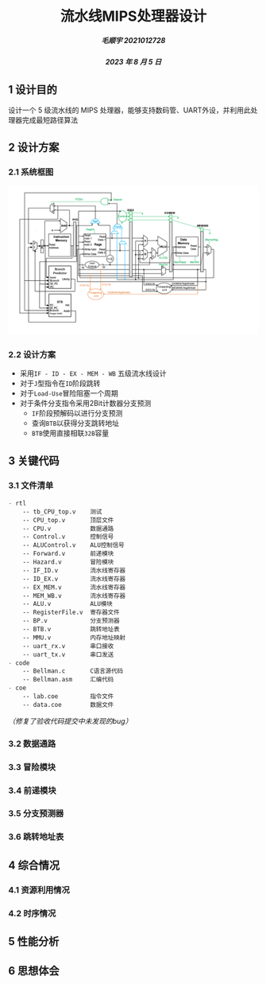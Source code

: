 <!--
 * @Descripttion: 
 * @version: 
 * @Author: Mao Shunyu
 * @Date: 2023-08-04 11:11:43
 * @LastEditors: Do not edit
 * @LastEditTime: 2023-08-05 17:18:49
-->
# <center> 流水线MIPS处理器设计 </center>
##### <center>毛顺宇 2021012728</center>
##### <center>2023 年 8 月 5 日</center>

## 1 设计目的

设计一个 5 级流水线的 MIPS 处理器，能够支持数码管、UART外设，并利用此处理器完成最短路径算法
## 2 设计方案
### 2.1 系统框图
![](./image/diagram.png)

### 2.2 设计方案

- 采用`IF - ID - EX - MEM - WB` 五级流水线设计
- 对于`J`型指令在`ID`阶段跳转
- 对于`Load-Use`冒险阻塞一个周期
- 对于条件分支指令采用2Bit计数器分支预测
    - `IF`阶段预解码以进行分支预测
    - 查询`BTB`以获得分支跳转地址
    - `BTB`使用直接相联`32B`容量

## 3 关键代码
### 3.1 文件清单

```lisp
- rtl
    -- tb_CPU_top.v    测试
    -- CPU_top.v       顶层文件
    -- CPU.v           数据通路
    -- Control.v       控制信号
    -- ALUControl.v    ALU控制信号
    -- Forward.v       前递模块
    -- Hazard.v        冒险模块
    -- IF_ID.v         流水线寄存器
    -- ID_EX.v         流水线寄存器
    -- EX_MEM.v        流水线寄存器
    -- MEM_WB.v        流水线寄存器
    -- ALU.v           ALU模块
    -- RegisterFile.v  寄存器文件
    -- BP.v            分支预测器
    -- BTB.v           跳转地址表
    -- MMU.v           内存地址映射
    -- uart_rx.v       串口接收
    -- uart_tx.v       串口发送
- code
    -- Bellman.c       C语言源代码
    -- Bellman.asm     汇编代码
- coe
    -- lab.coe         指令文件
    -- data.coe        数据文件
```
*（修复了验收代码提交中未发现的bug）*

### 3.2 数据通路

### 3.3 冒险模块

### 3.4 前递模块

### 3.5 分支预测器


### 3.6 跳转地址表


## 4 综合情况
### 4.1 资源利用情况


### 4.2 时序情况

## 5 性能分析

## 6 思想体会